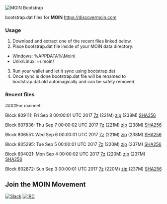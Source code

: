 ![MOIN Bootstrap](https://i.imgur.com/KjM1jMp.jpg)

bootstrap.dat files for **MOIN** https://discovermoin.com

### Usage

1. Download and extract one of the recent files linked below.
2. Place bootstrap.dat file inside of your MOIN data directory:
 - Windows: %APPDATA%\Moin\
 - Unix/Linux: ~/.moin/
3. Run your wallet and let it sync using bootstrap.dat
4. Once sync is done bootstrap.dat file will be renamed to bootstrap.dat.old automagically and can be safely removed.


### Recent files

####For mainnet:

Block 809111: Fri Sep  8 00:00:01 UTC 2017 [7z](https://transfer.sh/TANWo/bootstrap.dat.20170908.7z) (221M) [zip](https://transfer.sh/EL4qr/bootstrap.dat.20170908.zip) (238M) [SHA256](https://transfer.sh/bYOXF/sha256.txt)

Block 807836: Thu Sep  7 00:00:02 UTC 2017 [7z](https://transfer.sh/RIaNu/bootstrap.dat.20170907.7z) (221M) [zip](https://transfer.sh/Dk9gR/bootstrap.dat.20170907.zip) (238M) [SHA256](https://transfer.sh/lLH3o/sha256.txt)

Block 806551: Wed Sep  6 00:00:01 UTC 2017 [7z](https://transfer.sh/15aP1p/bootstrap.dat.20170906.7z) (221M) [zip](https://transfer.sh/YvNIq/bootstrap.dat.20170906.zip) (238M) [SHA256](https://transfer.sh/q5Hm3/sha256.txt)

Block 805295: Tue Sep  5 00:00:01 UTC 2017 [7z](https://transfer.sh/Uf3eg/bootstrap.dat.20170905.7z) (220M) [zip](https://transfer.sh/3sBVC/bootstrap.dat.20170905.zip) (237M) [SHA256](https://transfer.sh/10Irm4/sha256.txt)

Block 804021: Mon Sep  4 00:00:02 UTC 2017 [7z](https://transfer.sh/14j6fo/bootstrap.dat.20170904.7z) (220M) [zip](https://transfer.sh/7HHhm/bootstrap.dat.20170904.zip) (237M) [SHA256](https://transfer.sh/zwYvf/sha256.txt)

Block 802872: Sun Sep  3 00:00:01 UTC 2017 [7z](https://transfer.sh/abxkl/bootstrap.dat.20170903.7z) (220M) [zip](https://transfer.sh/U4MY8/bootstrap.dat.20170903.zip) (237M) [SHA256](https://transfer.sh/rfgXe/sha256.txt)

## Join the MOIN Movement

[![Slack](https://i.imgur.com/Xy0IEJN.png)](https://discovermoin.herokuapp.com)
[![IRC](http://i.imgur.com/amUnKGQ.png)](https://kiwiirc.com/client/irc.freenode.net/#moin-crypto)
